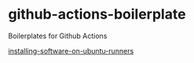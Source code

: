 # github-actions-boilerplate
Boilerplates for Github Actions


[installing-software-on-ubuntu-runners](https://docs.github.com/en/actions/using-github-hosted-runners/about-github-hosted-runners/customizing-github-hosted-runners#installing-software-on-ubuntu-runners)
